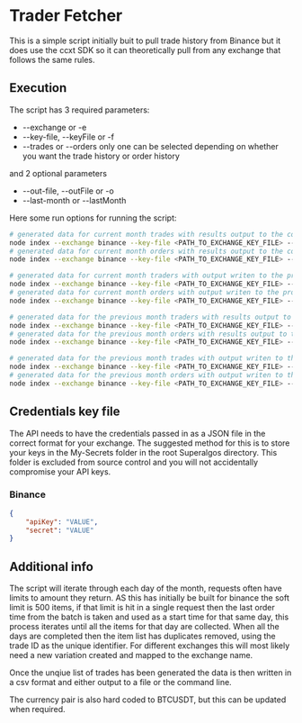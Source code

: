 # Trader Fetcher

This is a simple script initially buit to pull trade history from Binance but it does use the ccxt SDK so it can theoretically pull from any exchange that follows the same rules.

## Execution

The script has 3 required parameters:

- --exchange or -e
- --key-file, --keyFile or -f
- --trades or --orders only one can be selected depending on whether you want the trade history or order history

and 2 optional parameters

- --out-file, --outFile or -o
- --last-month or --lastMonth

Here some run options for running the script:

```sh
# generated data for current month trades with results output to the command line
node index --exchange binance --key-file <PATH_TO_EXCHANGE_KEY_FILE> --trades
# generated data for current month orders with results output to the command line
node index --exchange binance --key-file <PATH_TO_EXCHANGE_KEY_FILE> --orders

# generated data for current month traders with output writen to the provided outfile -> this file will be created or overwritten
node index --exchange binance --key-file <PATH_TO_EXCHANGE_KEY_FILE> --out-file <PATH_TO_OUTPUT_FILE> --trades
# generated data for current month orders with output writen to the provided outfile -> this file will be created or overwritten
node index --exchange binance --key-file <PATH_TO_EXCHANGE_KEY_FILE> --out-file <PATH_TO_OUTPUT_FILE> --orders

# generated data for the previous month traders with results output to the command line
node index --exchange binance --key-file <PATH_TO_EXCHANGE_KEY_FILE> --last-month --trades
# generated data for the previous month orders with results output to the command line
node index --exchange binance --key-file <PATH_TO_EXCHANGE_KEY_FILE> --last-month --orders

# generated data for the previous month trades with output writen to the provided outfile -> this file will be created or overwritten
node index --exchange binance --key-file <PATH_TO_EXCHANGE_KEY_FILE> --out-file <PATH_TO_OUTPUT_FILE> --last-month --trades
# generated data for the previous month orders with output writen to the provided outfile -> this file will be created or overwritten
node index --exchange binance --key-file <PATH_TO_EXCHANGE_KEY_FILE> --out-file <PATH_TO_OUTPUT_FILE> --last-month --orders
```

## Credentials key file

The API needs to have the credentials passed in as a JSON file in the correct format for your exchange. The suggested method for this is to store your keys in the My-Secrets folder in the root Superalgos directory. This folder is excluded from source control and you will not accidentally compromise your API  keys.

### Binance

```JSON
{
    "apiKey": "VALUE",
    "secret": "VALUE"
}
```

## Additional info

The script will iterate through each day of the month, requests often have limits to amount they return. AS this has initially be built for binance the soft limit is 500 items, if that limit is hit in a single request then the last order time from the batch is taken and used as a start time for that same day, this process iterates until all the items for that day are collected. When all the days are completed then the item list has duplicates removed, using the trade ID as the unique identifier. For different exchanges this will most likely need a new variation created and mapped to the exchange name.

Once the unqiue list of trades has been generated the data is then written in a csv format and either output to a file or the command line.

The currency pair is also hard coded to BTCUSDT, but this can be updated when required.
